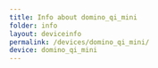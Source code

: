 ```yaml
---
title: Info about domino_qi_mini
folder: info
layout: deviceinfo
permalink: /devices/domino_qi_mini/
device: domino_qi_mini
---
```

